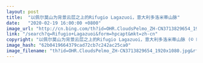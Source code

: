```yaml
---
layout: post
title:  "以佩尔莫山为背景云层之上的Rifugio Lagazuoi，意大利多洛米蒂山脉"
date:   "2020-02-19 16:00:00 +0800"
image_url: "http://cn.bing.com/th?id=OHR.CloudsPelmo_ZH-CN3713829654_1920x1080.jpg&rf=LaDigue_1920x1080.jpg&pid=hp"
link: "/search?q=Rifugio+Lagazuoi&form=hpcapt&mkt=zh-cn"
copyright: "以佩尔莫山为背景云层之上的Rifugio Lagazuoi，意大利多洛米蒂山脉 (© Nicolo Miana/eStock Photo)"
image_hash: "62b0419664379cad72cb7c242ac25ca0"
image_filename: "th?id=OHR.CloudsPelmo_ZH-CN3713829654_1920x1080.jpg&rf=LaDigue_1920x1080.jpg&pid=hp"
---
```

